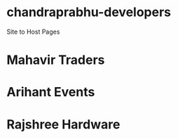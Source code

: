 # chandraprabhu-developers
Site to Host Pages

# Mahavir Traders
# Arihant Events
# Rajshree Hardware
